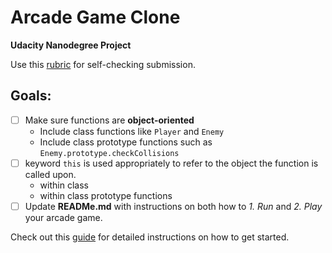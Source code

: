 # Arcade Game Clone
**Udacity Nanodegree Project**


Use this [rubric](https://review.udacity.com/#!/projects/2696458597/rubric) for self-checking submission.


## Goals:
* [ ] Make sure functions are **object-oriented**
  - Include class functions like `Player` and `Enemy`
  - Include class prototype functions such as `Enemy.prototype.checkCollisions`
* [ ] keyword `this` is used appropriately to refer to the object the function is called upon.
  - within class
  - within class prototype functions
* [ ] Update **READMe.md** with instructions on both how to _1. Run_ and _2. Play_ your arcade game.

Check out this [guide](https://docs.google.com/document/d/1v01aScPjSWCCWQLIpFqvg3-vXLH2e8_SZQKC8jNO0Dc/pub?embedded=true) for detailed instructions on how to get started.
